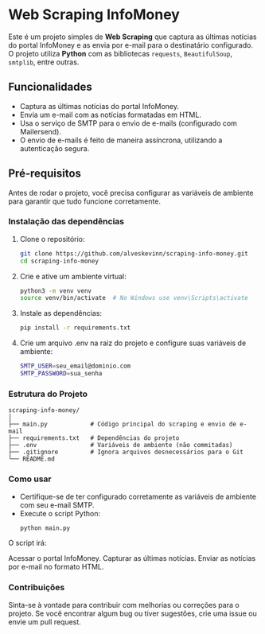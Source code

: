 # Web Scraping InfoMoney

Este é um projeto simples de **Web Scraping** que captura as últimas notícias do portal InfoMoney e as envia por e-mail para o destinatário configurado. O projeto utiliza **Python** com as bibliotecas `requests`, `BeautifulSoup`, `smtplib`, entre outras.

## Funcionalidades

- Captura as últimas notícias do portal InfoMoney.
- Envia um e-mail com as notícias formatadas em HTML.
- Usa o serviço de SMTP para o envio de e-mails (configurado com Mailersend).
- O envio de e-mails é feito de maneira assíncrona, utilizando a autenticação segura.

## Pré-requisitos

Antes de rodar o projeto, você precisa configurar as variáveis de ambiente para garantir que tudo funcione corretamente.

### Instalação das dependências

1. Clone o repositório:
   ```bash
   git clone https://github.com/alveskevinn/scraping-info-money.git
   cd scraping-info-money
2. Crie e ative um ambiente virtual:
    ```bash
    python3 -m venv venv
    source venv/bin/activate  # No Windows use venv\Scripts\activate
3. Instale as dependências:
    ```bash
    pip install -r requirements.txt
4. Crie um arquivo .env na raiz do projeto e configure suas variáveis de ambiente:
    ```bash
    SMTP_USER=seu_email@dominio.com
    SMTP_PASSWORD=sua_senha

### Estrutura do Projeto
    scraping-info-money/
    │
    ├── main.py            # Código principal do scraping e envio de e-mail
    ├── requirements.txt   # Dependências do projeto
    ├── .env               # Variáveis de ambiente (não commitadas)
    ├── .gitignore         # Ignora arquivos desnecessários para o Git
    └── README.md 

### Como usar

- Certifique-se de ter configurado corretamente as variáveis de ambiente com seu e-mail SMTP.
- Execute o script Python:
    ```bash
    python main.py

O script irá:

Acessar o portal InfoMoney.
Capturar as últimas notícias.
Enviar as notícias por e-mail no formato HTML.

### Contribuições
Sinta-se à vontade para contribuir com melhorias ou correções para o projeto. Se você encontrar algum bug ou tiver sugestões, crie uma issue ou envie um pull request.
